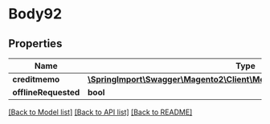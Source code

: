 # Body92

## Properties
Name | Type | Description | Notes
------------ | ------------- | ------------- | -------------
**creditmemo** | [**\SpringImport\Swagger\Magento2\Client\Model\SalesDataCreditmemoInterface**](SalesDataCreditmemoInterface.md) |  | 
**offlineRequested** | **bool** |  | [optional] 

[[Back to Model list]](../README.md#documentation-for-models) [[Back to API list]](../README.md#documentation-for-api-endpoints) [[Back to README]](../README.md)


